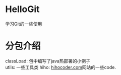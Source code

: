 ﻿# HelloGit
学习Git的一些使用
# 分包介绍
classLoad: 包中编写了java热部署的小例子<br/>
utils: 一些工具类
hiho: <a href="https://hihocoder.com">hihocoder.com<a>网站的一些code.